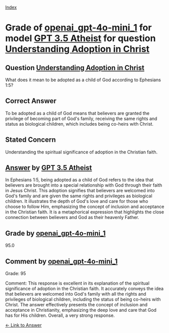 
[Index](../../../../index.md)
# Grade of [openai_gpt-4o-mini_1](../../../grading_models/openai_gpt-4o-mini_1.md) for model [GPT 3.5 Atheist](../../../answering_models/GPT_3.5_Atheist.md) for question [Understanding Adoption in Christ](../../../questions/Understanding_Adoption_in_Christ.md)

## Question [Understanding Adoption in Christ](../../../questions/Understanding_Adoption_in_Christ.md)
What does it mean to be adopted as a child of God according to Ephesians 1:5?

## Correct Answer
To be adopted as a child of God means that believers are granted the privilege of becoming part of God's family, receiving the same rights and status as biological children, which includes being co-heirs with Christ.

## Stated Concern
Understanding the spiritual significance of adoption in the Christian faith.

## [Answer](../Understanding_Adoption_in_Christ.md) by [GPT 3.5 Atheist](../../../answering_models/GPT_3.5_Atheist.md)
In Ephesians 1:5, being adopted as a child of God refers to the idea that believers are brought into a special relationship with God through their faith in Jesus Christ. This adoption signifies that believers are welcomed into God's family and are given the same rights and privileges as biological children. It illustrates the depth of God's love and care for those who choose to follow Him, emphasizing the concept of inclusion and acceptance in the Christian faith. It is a metaphorical expression that highlights the close connection between believers and God as their heavenly Father.

## Grade by [openai_gpt-4o-mini_1](../../../grading_models/openai_gpt-4o-mini_1.md)
95.0

## Comment by [openai_gpt-4o-mini_1](../../../grading_models/openai_gpt-4o-mini_1.md)
Grade: 95

Comment: This response is excellent in its explanation of the spiritual significance of adoption in the Christian faith. It accurately conveys the idea that believers are welcomed into God's family with all the rights and privileges of biological children, including the status of being co-heirs with Christ. The answer effectively presents the concept of inclusion and acceptance in Christianity, emphasizing the deep love and care that God has for His children. Overall, a very strong response.

[&lt;- Link to Answer](../Understanding_Adoption_in_Christ.md)
